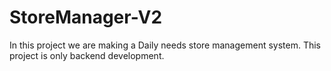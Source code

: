 # StoreManager-V2
In this project we are making a Daily needs store management system. This project is only backend development.
